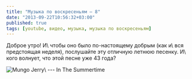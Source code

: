 ```yaml
---
title: "Музыка по воскресеньям — 8"
date: "2013-09-22T10:56:32+03:00"
published: true
tags: [youtube, видео, музыка, музыка по воскресеньям]
---
```


Доброе утро! И\ чтобы оно было <nobr>по-настоящему</nobr> добрым (как и\ вся предстоящая неделя), послушайте эту отличную летнюю
песенку. И\ кого волнует, что этой песне уже 43 года?

![Mungo Jerry\ --- In The Summertime](http://www.youtube.com/watch?v=wvUQcnfwUUM)
